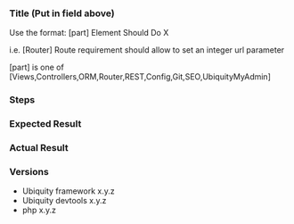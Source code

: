 ### Title (Put in field above)
Use the format: [part] Element Should Do X

i.e. [Router] Route requirement should allow to set an integer url parameter

[part] is one of [Views,Controllers,ORM,Router,REST,Config,Git,SEO,UbiquityMyAdmin]

### Steps

### Expected Result

### Actual Result

### Versions
- Ubiquity framework x.y.z
- Ubiquity devtools x.y.z
- php x.y.z
